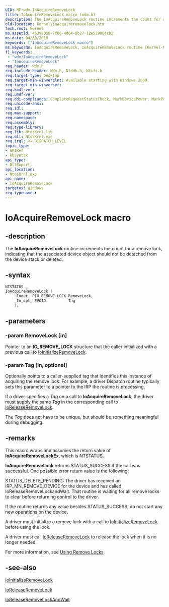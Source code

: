 ```yaml
---
UID: NF:wdm.IoAcquireRemoveLock
title: IoAcquireRemoveLock macro (wdm.h)
description: The IoAcquireRemoveLock routine increments the count for a remove lock, indicating that the associated device object should not be detached from the device stack or deleted.
old-location: kernel\ioacquireremovelock.htm
tech.root: kernel
ms.assetid: 46398050-7f06-4d64-8b27-12e529884cb2
ms.date: 04/30/2018
keywords: ["IoAcquireRemoveLock macro"]
ms.keywords: IoAcquireRemoveLock, IoAcquireRemoveLock routine [Kernel-Mode Driver Architecture], k104_3df0773a-09a7-40cd-8e32-58d89cf551b1.xml, kernel.ioacquireremovelock, wdm/IoAcquireRemoveLock
f1_keywords:
 - "wdm/IoAcquireRemoveLock"
 - "IoAcquireRemoveLock"
req.header: wdm.h
req.include-header: Wdm.h, Ntddk.h, Ntifs.h
req.target-type: Desktop
req.target-min-winverclnt: Available starting with Windows 2000.
req.target-min-winversvr: 
req.kmdf-ver: 
req.umdf-ver: 
req.ddi-compliance: CompleteRequestStatusCheck, MarkDevicePower, MarkPower, MarkPowerDown, MarkQueryRelations, MarkStartDevice, MultRemoveLock, NsRemoveLockMnRemove, NsRemoveLockMnSurpriseRemove, NsRemoveLockQueryMnRemove, PowerDownAllocate, PowerDownFail, PowerUpFail, RemoveLock, RemoveLockCheck, RemoveLockForward, RemoveLockForward2, RemoveLockForwardDeviceControl, RemoveLockForwardDeviceControl2, RemoveLockForwardDeviceControlInternal, RemoveLockForwardDeviceControlInternal2, RemoveLockForwardRead, RemoveLockForwardRead2, RemoveLockForwardWrite, RemoveLockForwardWrite2, RemoveLockMnRemove, RemoveLockMnRemove2, RemoveLockMnSurpriseRemove, RemoveLockQueryMnRemove, RemoveLockRelease2, RemoveLockReleaseCleanup, RemoveLockReleaseClose, RemoveLockReleaseCreate, RemoveLockReleaseDeviceControl, RemoveLockReleaseInternalDeviceControl, RemoveLockReleasePnp, RemoveLockReleasePower, RemoveLockReleaseRead, RemoveLockReleaseShutdown, RemoveLockReleaseSystemControl, RemoveLockReleaseWrite, WmiForward
req.unicode-ansi: 
req.idl: 
req.max-support: 
req.namespace: 
req.assembly: 
req.type-library: 
req.lib: NtosKrnl.lib
req.dll: NtosKrnl.exe
req.irql: <= DISPATCH_LEVEL
topic_type:
- APIRef
- kbSyntax
api_type:
- DllExport
api_location:
- NtosKrnl.exe
api_name:
- IoAcquireRemoveLock
targetos: Windows
req.typenames: 
---
```


# IoAcquireRemoveLock macro


## -description


The <b>IoAcquireRemoveLock</b> routine increments the count for a remove lock, 
   indicating that the associated device object should not be detached from the device stack or deleted.

## -syntax

```cpp
NTSTATUS
IoAcquireRemoveLock (
    _Inout_ PIO_REMOVE_LOCK RemoveLock,
    _In_opt_ PVOID          Tag
    );
```

## -parameters




### -param RemoveLock [in]

Pointer to an <b>IO_REMOVE_LOCK</b> structure that the caller initialized with a 
      previous call to 
      <a href="https://docs.microsoft.com/windows-hardware/drivers/ddi/wdm/nf-wdm-ioinitializeremovelock">IoInitializeRemoveLock</a>.


### -param Tag [in, optional]

Optionally points to a caller-supplied tag that identifies this instance of acquiring the remove lock. For 
       example, a driver Dispatch routine typically sets this parameter to a pointer to the IRP the routine is 
       processing.

If a driver specifies a <i>Tag</i> on a call to 
       <b>IoAcquireRemoveLock</b>, the driver must supply the same 
       <i>Tag</i> in the corresponding call to 
       <a href="https://docs.microsoft.com/windows-hardware/drivers/ddi/wdm/nf-wdm-ioreleaseremovelock">IoReleaseRemoveLock</a>.

The <i>Tag</i> does not have to be unique, but should be something meaningful during 
       debugging.


## -remarks

This macro wraps and assumes the return value of **IoAcquireRemoveLockEx**, which is NTSTATUS.

**IoAcquireRemoveLock** returns STATUS_SUCCESS if the call was successful. One possible error return value is the following:

STATUS_DELETE_PENDING: The driver has received an IRP_MN_REMOVE_DEVICE for the device and has called IoReleaseRemoveLockandWait. That routine is waiting for all remove locks to clear before returning control to the driver.

If the routine returns any value besides STATUS_SUCCESS, do not start any new operations on the device.




A driver must initialize a remove lock with a call to 
     <a href="https://docs.microsoft.com/windows-hardware/drivers/ddi/wdm/nf-wdm-ioinitializeremovelock">IoInitializeRemoveLock</a> before using the 
     lock.

A driver must call <a href="https://docs.microsoft.com/windows-hardware/drivers/ddi/wdm/nf-wdm-ioreleaseremovelock">IoReleaseRemoveLock</a> to 
     release the lock when it is no longer needed.

For more information, see <a href="https://docs.microsoft.com/windows-hardware/drivers/kernel/using-remove-locks">Using Remove Locks</a>.




## -see-also




<a href="https://docs.microsoft.com/windows-hardware/drivers/ddi/wdm/nf-wdm-ioinitializeremovelock">IoInitializeRemoveLock</a>



<a href="https://docs.microsoft.com/windows-hardware/drivers/ddi/wdm/nf-wdm-ioreleaseremovelock">IoReleaseRemoveLock</a>



<a href="https://docs.microsoft.com/windows-hardware/drivers/ddi/wdm/nf-wdm-ioreleaseremovelockandwait">IoReleaseRemoveLockAndWait</a>
 

 

